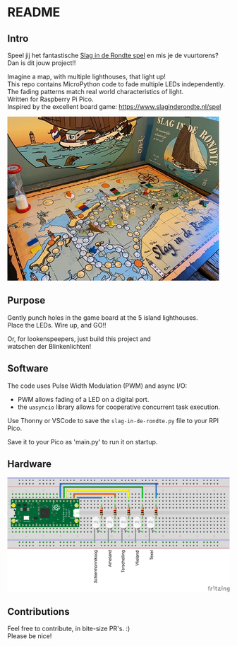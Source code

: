 # README

## Intro

Speel jij het fantastische [Slag in de Rondte spel](https://www.slaginderondte.nl/spel) en mis je de vuurtorens?  
Dan is dit jouw project!!

Imagine a map, with multiple lighthouses, that light up!  
This repo contains MicroPython code to fade multiple LEDs independently.
The fading patterns match real world characteristics of light.  
Written for Raspberry Pi Pico.  
Inspired by the excellent board game: <https://www.slaginderondte.nl/spel>

![Board game Slag in de Rondte](/img/SlagInDeRondte-bordspel-small.jpg)

## Purpose

Gently punch holes in the game board at the 5 island lighthouses.  
Place the LEDs. Wire up, and GO!!

Or, for lookenspeepers, just build this project and  
watschen der Blinkenlichten!

## Software

The code uses Pulse Width Modulation (PWM) and async I/O:

- PWM allows fading of a LED on a digital port.
- the `uasyncio` library allows for cooperative concurrent task execution.

Use Thonny or VSCode to save the `slag-in-de-rondte.py` file to your RPI Pico.

Save it to your Pico as 'main.py' to run it on startup.

## Hardware

![Lighthouse LEDs](/img/lighthouse-leds-rpi-pico_bb.png)

## Contributions

Feel free to contribute, in bite-size PR's. :)  
Please be nice!
